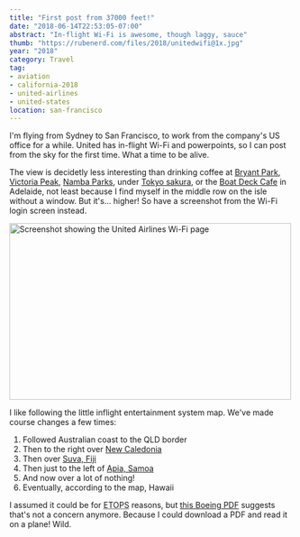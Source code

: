 ```yaml
---
title: "First post from 37000 feet!"
date: "2018-06-14T22:53:05-07:00"
abstract: "In-flight Wi-Fi is awesome, though laggy, sauce"
thumb: "https://rubenerd.com/files/2018/unitedwifi@1x.jpg"
year: "2018"
category: Travel
tag:
- aviation
- california-2018
- united-airlines
- united-states
location: san-francisco
---
```

I'm flying from Sydney to San Francisco, to work from the company's US office for a while. United has in-flight Wi-Fi and powerpoints, so I can post from the sky for the first time. What a time to be alive.

The view is decidetly less interesting than drinking coffee at [Bryant Park], [Victoria Peak], [Namba Parks], under [Tokyo sakura], or the [Boat Deck Cafe] in Adelaide, not least because I find myself in the middle row on the isle without a window. But it's... higher!
So have a screenshot from the Wi-Fi login screen instead.

<p><img src="https://rubenerd.com/files/2018/unitedwifi@1x.jpg" srcset="https://rubenerd.com/files/2018/unitedwifi@1x.jpg 1x, https://rubenerd.com/files/2018/unitedwifi@2x.jpg 2x" alt="Screenshot showing the United Airlines Wi-Fi page" style="width:500px; height:313px;" /></p>

I like following the little inflight entertainment system map. We've made course changes a few times:

1. Followed Australian coast to the QLD border
2. Then to the right over [New Caledonia]
3. Then over [Suva, Fiji]
4. Then just to the left of [Apia, Samoa]
5. And now over a lot of nothing!
6. Eventually, according to the map, Hawaii

I assumed it could be for <abbr title="Extended Operations">ETOPS</abbr> reasons, but [this Boeing PDF] suggests that's not a concern anymore. Because I could download a PDF and read it on a plane! Wild.

[Victoria Peak]: https://rubenerd.com/the-best-blog-cafe-in-the-world/ "Blog post: The best blog cafe in the world"

[Bryant Park]: https://rubenerd.com/live-from-new-york-city/ "Blog post: Live from New York City"

[Namba Parks]: https://rubenerd.com/the-best-blog-park-bench-in-the-world/ "Blog post: The best blog park bench in the world"

[Tokyo sakura]: https://rubenerd.com/tokyo-2018/ "Blog post: Tokyo sakura"

[Boat Deck Cafe]: https://rubenerd.com/at-the-boat-deck-cafe/ "Blog post: At the Boat Deck Cafe"

[this Boeing PDF]: https://www.boeing.com/resources/boeingdotcom/company/about_bca/pdf/StartupBoeing_ETOPS.pdf "Boeing PDF: Extended Operations"

[New Caledonia]: https://en.wikipedia.org/wiki/New_Caledonia

[Suva, Fiji]: https://en.wikipedia.org/wiki/Suva

[Apia, Samoa]: https://en.wikipedia.org/wiki/Apia

